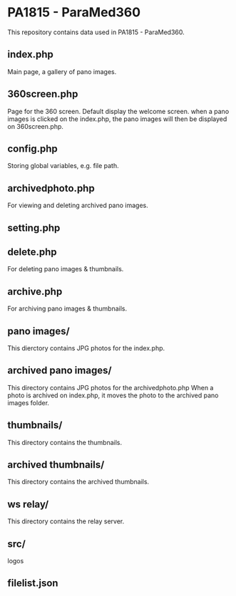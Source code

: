 # PA1815 - ParaMed360
This repository contains data used in PA1815 - ParaMed360.

## index.php
Main page, a gallery of pano images.

## 360screen.php
Page for the 360 screen. Default display the welcome screen.
when a pano images is clicked on the index.php, the pano images will then be displayed on 360screen.php.

## config.php
Storing global variables, e.g. file path.

## archivedphoto.php
For viewing and deleting archived pano images.

## setting.php

## delete.php
For deleting pano images & thumbnails. 

## archive.php
For archiving pano images & thumbnails. 

## pano images/
This dierctory contains JPG photos for the index.php.

## archived pano images/
This directory contains JPG photos for the archivedphoto.php
When a photo is archived on index.php, it moves the photo to the archived pano images folder.

## thumbnails/
This directory contains the thumbnails.

## archived thumbnails/
This directory contains the archived thumbnails.

## ws relay/
This directory contains the relay server.

## src/
logos

## filelist.json
